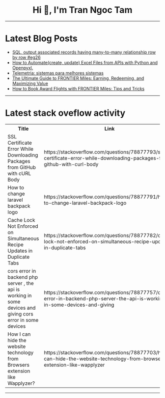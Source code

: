 <h1 align="center">Hi 👋, I'm Tran Ngoc Tam</h1>

---

# Latest Blog Posts 
<!-- BLOG-POST-LIST:START -->
- [SQL, output associated records having many-to-many relationship row by row #eg26](https://dev.to/esproc_spl/sql-output-associated-records-having-many-to-many-relationship-row-by-row-eg26-47m4)
- [How to Automate&lpar;create, update&rpar; Excel Files from APIs with Python and Openpyxl.](https://dev.to/michellebuchiokonicha/how-to-automatecreate-update-excel-files-from-apis-with-python-and-openpyxl-2148)
- [Telemetria: sistemas para melhores sistemas](https://dev.to/eduardo_charapa_4abcf68da/telemetria-sistemas-para-melhores-sistemas-5gh6)
- [The Ultimate Guide to FRONTIER Miles: Earning, Redeeming, and Maximizing Value](https://dev.to/zolotraveler/the-ultimate-guide-to-frontier-miles-earning-redeeming-and-maximizing-value-30a9)
- [How to Book Award Flights with FRONTIER Miles: Tips and Tricks](https://dev.to/zolotraveler/how-to-book-award-flights-with-frontier-miles-tips-and-tricks-49jk)
<!-- BLOG-POST-LIST:END -->

---

# Latest stack oveflow activity
<table>
  <tr><th>Title</th><th>Link</th></tr>
  <!-- STACKOVERFLOW:START --><tr><td>SSL Certificate Error While Downloading Packages from GitHub with cURL Body</td><td>https://stackoverflow.com/questions/78877793/ssl-certificate-error-while-downloading-packages-from-github-with-curl-body</td></tr><tr><td>How to change laravel backpack logo</td><td>https://stackoverflow.com/questions/78877791/how-to-change-laravel-backpack-logo</td></tr><tr><td>Cache Lock Not Enforced on Simultaneous Recipe Updates in Duplicate Tabs</td><td>https://stackoverflow.com/questions/78877782/cache-lock-not-enforced-on-simultaneous-recipe-updates-in-duplicate-tabs</td></tr><tr><td>cors error in backend php server , the api is working in some devices and giving cors error in some devices</td><td>https://stackoverflow.com/questions/78877757/cors-error-in-backend-php-server-the-api-is-working-in-some-devices-and-giving</td></tr><tr><td>How I can hide the website technology from Browsers extension like Wapplyzer?</td><td>https://stackoverflow.com/questions/78877703/how-i-can-hide-the-website-technology-from-browsers-extension-like-wapplyzer</td></tr><!-- STACKOVERFLOW:END -->
</table>

---


